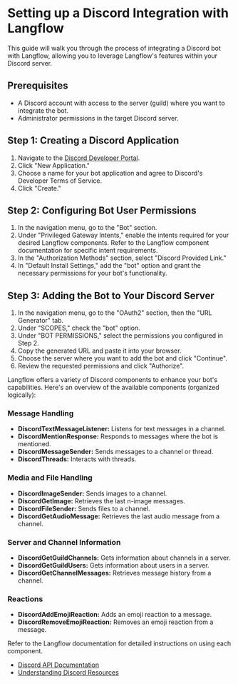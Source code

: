 # Setting up a Discord Integration with Langflow

This guide will walk you through the process of integrating a Discord bot with Langflow, allowing you to leverage Langflow's features within your Discord server.

## Prerequisites

* A Discord account with access to the server (guild) where you want to integrate the bot.
* Administrator permissions in the target Discord server.

## Step 1: Creating a Discord Application

1. Navigate to the [Discord Developer Portal](https://discord.com/developers/applications).
2. Click "New Application."
3. Choose a name for your bot application and agree to Discord's Developer Terms of Service.
4. Click "Create."

## Step 2: Configuring Bot User Permissions

1. In the navigation menu, go to the "Bot" section.
2. Under "Privileged Gateway Intents," enable the intents required for your desired Langflow components. Refer to the Langflow component documentation for specific intent requirements.
3. In the "Authorization Methods" section, select "Discord Provided Link."
4. In "Default Install Settings," add the "bot" option and grant the necessary permissions for your bot's functionality.

## Step 3: Adding the Bot to Your Discord Server

1. In the navigation menu, go to the "OAuth2" section, then the "URL Generator" tab.
2. Under "SCOPES," check the "bot" option.
3. Under "BOT PERMISSIONS," select the permissions you configured in Step 2.
4. Copy the generated URL and paste it into your browser.
5. Choose the server where you want to add the bot and click "Continue".
6. Review the requested permissions and click "Authorize".

<Admonition type="info" title="Using Langflow Discord Components">

Langflow offers a variety of Discord components to enhance your bot's capabilities. Here's an overview of the available components (organized logically):

### Message Handling
* **DiscordTextMessageListener:**  Listens for text messages in a channel.
* **DiscordMentionResponse:** Responds to messages where the bot is mentioned.
* **DiscordMessageSender:** Sends messages to a channel or thread.
* **DiscordThreads:** Interacts with threads.

### Media and File Handling
* **DiscordImageSender:** Sends images to a channel.
* **DiscordGetImage:** Retrieves the last n-image messages.
* **DiscordFileSender:** Sends files to a channel.
* **DiscordGetAudioMessage:** Retrieves the last audio message from a channel.

### Server and Channel Information
* **DiscordGetGuildChannels:** Gets information about channels in a server.
* **DiscordGetGuildUsers:** Gets information about users in a server.
* **DiscordGetChannelMessages:** Retrieves message history from a channel.

### Reactions
* **DiscordAddEmojiReaction:** Adds an emoji reaction to a message.
* **DiscordRemoveEmojiReaction:** Removes an emoji reaction from a message.

Refer to the Langflow documentation for detailed instructions on using each component.

<Admonition type="info" title="Additional Resources">

- [Discord API Documentation](https://discord.com/developers/docs/quick-start/getting-started)
- [Understanding Discord Resources](https://discord.com/developers/docs/resources/application)
